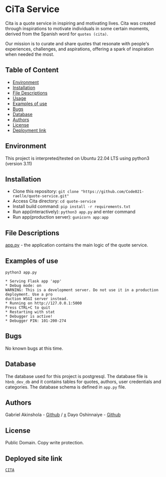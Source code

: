 # CiTa Service
Cita is a quote service in inspiring and motivating lives. Cita was created through inspirations to motivate individuals in some certain moments, derived from the Spanish word for `quotes (cita)`.

Our mission is to curate and share quotes that resonate with people's experiences, challenges, and aspirations, offering a spark of inspiration when needed the most.

## Table of Content
* [Environment](#environment)
* [Installation](#installation)
* [File Descriptions](#file-descriptions)
* [Usage](#usage)
* [Examples of use](#examples-of-use)
* [Bugs](#bugs)
* [Database](#database)
* [Authors](#authors)
* [License](#license)
* [Deployment link](#deployed-site-link)

## Environment
This project is interpreted/tested on Ubuntu 22.04 LTS using python3 (version 3.11)

## Installation
* Clone this repository: `git clone "https://github.com/Code021-raelle/quote-service.git"`
* Access Cita directory: `cd quote-service`
* Install build command: `pip install -r requirements.txt`
* Run app(interactively): `python3 app.py` and enter command
* Run app(production server): `gunicorn app:app`

## File Descriptions
[app.py](app.py) - the application contains the main logic of the quote service.

## Examples of use
```
python3 app.py

* Serving Flask app 'app'
* Debug mode: on
WARNING: This is a development server. Do not use it in a production deployment. Use a pro
duction WSGI server instead.
* Running on http://127.0.0.1:5000
Press CTRL+C to quit
* Restarting with stat
* Debugger is active!
* Debugger PIN: 101-200-274
```

## Bugs
No known bugs at this time. 

## Database
The database used for this project is postgresql. The database file is `hbnb_dev_db` and it contains tables for quotes, authors, user credentials and categories.
The database schema is defined in `app.py` file.

## Authors
Gabriel Akinshola - [Github](https://github.com/Code021-raelle) / [x](https://x.com/gabbyextra)
Dayo Oshinnaiye - [Github](https://github.com/oshybobo)

## License
Public Domain. Copy write protection.

## Deployed site link
[`CITA`](https://portfolio-project-vzu1.onrender.com)